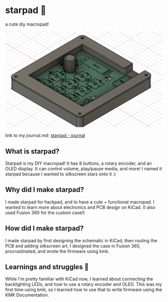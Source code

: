 # starpad 🌠
a cute diy macropad!

![assembled case](images/assembled_case.png)

link to my journal.md: [starpad - journal](JOURNAL.md)

## What is starpad?
Starpad is my DIY macropad! It has 8 buttons, a rotary encoder, and an OLED display. It can control volume, play/pause media, and more! I named it starpad because I wanted to silkscreen stars onto it :)

## Why did I make starpad?
I made starpad for hackpad, and to have a cute + functional macropad. I wanted to learn more about electronics and PCB design on KiCad. (I also used Fusion 360 for the custom case!)

## How did I make starpad?
I made starpad by first designing the schematic in KiCad, then routing the PCB and adding silkscreen art. I designed the case in Fusion 360, procrastinated, and wrote the firmware using kmk.

## Learnings and struggles 🌱
While I'm pretty familiar with KiCad now, I learned about connecting the backlighting LEDs, and how to use a rotary encoder and OLED. This was my first time using kmk, so I learned how to use that to write firmware using the KMK Documentation.